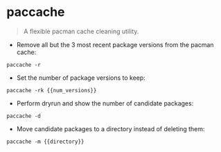 # paccache

> A flexible pacman cache cleaning utility.

- Remove all but the 3 most recent package versions from the pacman cache:

`paccache -r`

- Set the number of package versions to keep:

`paccache -rk {{num_versions}}`

- Perform dryrun and show the number of candidate packages:

`paccache -d`

- Move candidate packages to a directory instead of deleting them:

`paccache -m {{directory}}`
